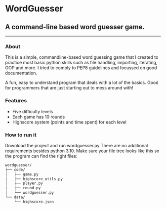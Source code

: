 # WordGuesser
## A command-line based word guesser game.
---
### About
This is a simple, commandline-based word guessing game that I created to practice most basic python skills such as file handling, importing, iterating, OOP and more. I tried to comply to PEP8 guidelines and focussed on good documentation.

A fun, easy to understand program that deals with a lot of the basics. Good for programmers that are just starting out to mess around with!

### Features
- Five difficulty levels
- Each game has 10 rounds
- Highscore system (points and time spent) for each level

### How to run it
Download the project and run wordguesser.py
There are no additional requirements besides python 3.10.
Make sure your file tree looks like this so the program can find the right files:

```bash
wordguesser/
├── code/
│   ├── game.py
│   ├── highscore_utils.py
│   ├── player.py
│   ├── round.py
│   └── wordguesser.py
└── data/
    └── highscore.json
```


